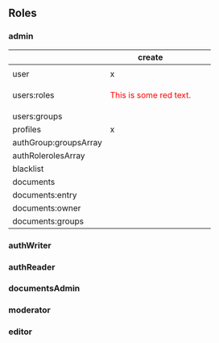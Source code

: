 ## Roles

### admin
|                       | create                                                |   |   |
|-----------------------|-------------------------------------------------------|---|---|
|                       |                                                       |   |   |
| user                  | x                                                     |   |   |
| users:roles           | <p style='color:red'>This is some red text.</p> |   |   |
| users:groups          |                                                       |   |   |
| profiles              | x                                                     |   |   |
| authGroup:groupsArray |                                                       |   |   |
| authRolerolesArray    |                                                       |   |   |
| blacklist             |                                                       |   |   |
| documents             |                                                       |   |   |
| documents:entry       |                                                       |   |   |
| documents:owner       |                                                       |   |   |
| documents:groups      |                                                       |   |   |


### authWriter


### authReader


### documentsAdmin


### moderator


### editor